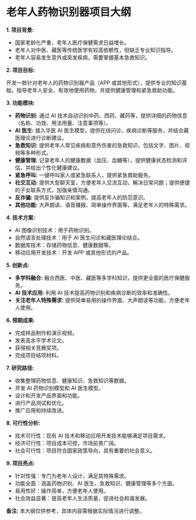 # 老年人药物识别器项目大纲

**1. 项目背景:**

* 国家老龄化严重，老年人医疗保健需求日益增长。
* 老年人对中医、藏医等传统医学有较高依赖性，但缺乏专业知识指导。
* 老年人容易发生意外或突发疾病，需要掌握基本急救知识。

**2. 项目目标:**

开发一款针对老年人的药物识别器产品（APP 或其他形式），提供专业的知识基础，指导老年人安全、有效地使用药物，并提供健康管理和紧急救助功能。

**3. 功能模块:**

* **药物识别:** 通过 AI 技术自动识别中药、西药、藏药等，提供详细的药物信息（名称、功效、用法用量、注意事项等）。
* **AI 医生:** 接入华医 AI 医生模型，提供在线问诊、疾病诊断等服务，并结合藏医理论进行诊断建议。
* **急救知识:** 提供老年人常见疾病和意外伤害的急救知识，包括文字、图片、视频等多种形式。
* **健康管理:** 记录老年人的健康数据（血压、血糖等），提供健康状态检测和评估，并给出个性化健康建议。
* **紧急呼叫:** 一键呼叫家人或紧急联系人，提供紧急救助服务。
* **社交互动:** 提供大型聊天室，方便老年人交流互动，解决日常问题；提供便捷的子女联系方式，加强亲情沟通。
* **反诈骗:** 提供反诈骗知识和案例，提高老年人的防范意识。
* **其他功能:** 大声朗读、语音播报、简单操作界面等，满足老年人的特殊需求。

**4. 技术方案:**

* AI 图像识别技术：用于药物识别。
* 自然语言处理技术：用于 AI 医生问诊和藏医理论结合。
* 数据库技术：存储药物信息、健康数据等。
* 移动应用开发技术：开发 APP 或其他形式的产品。

**5. 创新点:**

* **多学科融合:** 融合西医、中医、藏医等多学科知识，提供更全面的医疗保健服务。
* **AI 技术应用:** 利用 AI 技术提高药物识别和疾病诊断的效率和准确性。
* **关注老年人特殊需求:** 提供简单易用的操作界面、大声朗读等功能，方便老年人使用。

**6. 预期成果:**

* 完成样品制作和演示视频。
* 发表高水平学术论文。
* 获得相关竞赛奖项。
* 完成项目结项材料。

**7. 研究路径:**

* 收集整理药物信息、健康知识、急救知识等数据。
* 开发 AI 药物识别模型和 AI 医生模型。
* 设计和开发产品界面和功能。
* 进行产品测试和优化。
* 推广应用和持续改进。

**8. 可行性分析:**

* 技术可行性：现有 AI 技术和移动应用开发技术能够满足项目需求。
* 经济可行性：项目成本可控，市场前景广阔。
* 社会可行性：项目符合国家政策导向，具有重要的社会意义。


**9. 项目亮点:**

* 针对性强：专门为老年人设计，满足其特殊需求。
* 功能全面：涵盖药物识别、AI 医生、急救知识、健康管理等多个方面。
* 易用性好：操作简单，方便老年人使用。
* 社会效益显著：提高老年人生活质量，促进社会和谐发展。


**备注:**  本大纲仅供参考，具体内容需根据实际情况进行调整。
